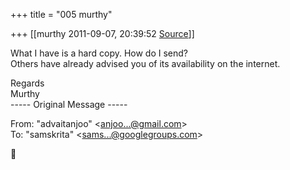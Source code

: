 +++
title = "005 murthy"

+++
[[murthy	2011-09-07, 20:39:52 [Source](https://groups.google.com/g/samskrita/c/3icHt2bK7Hk)]]



What I have is a hard copy. How do I send?  
Others have already advised you of its availability on the internet.

  
Regards  
Murthy  
----- Original Message -----  

From: "advaitanjoo" \<[anjoo...@gmail.com]()\>  
To: "samskrita" \<[sams...@googlegroups.com]()\>  



